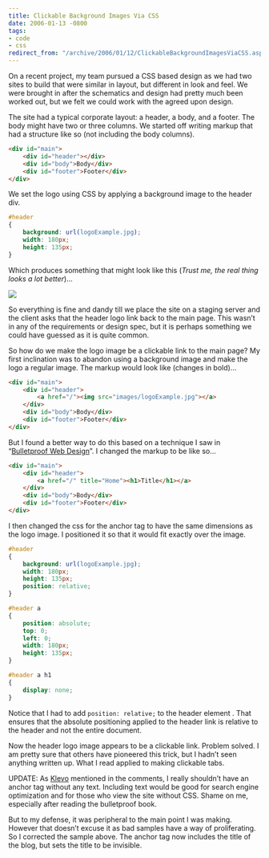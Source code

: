 ```yaml
---
title: Clickable Background Images Via CSS
date: 2006-01-13 -0800
tags:
- code
- css
redirect_from: "/archive/2006/01/12/ClickableBackgroundImagesViaCSS.aspx/"
---
```


On a recent project, my team pursued a CSS based design as we had two
sites to build that were similar in layout, but different in look and
feel. We were brought in after the schematics and design had pretty much
been worked out, but we felt we could work with the agreed upon design.

The site had a typical corporate layout: a header, a body, and a footer.
The body might have two or three columns. We started off writing markup
that had a structure like so (not including the body columns).

```html
<div id="main">
    <div id="header"></div>
    <div id="body">Body</div>
    <div id="footer">Footer</div>
</div>
```

We set the logo using CSS by applying a background image to the header
div.

```css
#header
{
    background: url(logoExample.jpg);
    width: 180px;
    height: 135px;
}
```

Which produces something that might look like this (*Trust me, the real
thing looks a lot better*)...

![](https://haacked.com/images/PageExample.jpg)

So everything is fine and dandy till we place the site on a staging
server and the client asks that the header logo link back to the main
page. This wasn’t in any of the requirements or design spec, but it is
perhaps something we could have guessed as it is quite common.

So how do we make the logo image be a clickable link to the main page?
My first inclination was to abandon using a background image and make
the logo a regular image. The markup would look like (changes in
bold)...

```html
<div id="main">
    <div id="header">
        <a href="/"><img src="images/logoExample.jpg"></a>
    </div>
    <div id="body">Body</div>
    <div id="footer">Footer</div>
</div>
```

But I found a better way to do this based on a technique I saw in
“[Bulletproof Web
Design](http://www.amazon.com/exec/obidos/redirect?link_code=as2&path=ASIN/0321346939&tag=youvebeenhaac-20&camp=1789&creative=9325 "Bulletproof Web Design")”.
I changed the markup to be like so...

```html
<div id="main">
    <div id="header">
        <a href="/" title="Home"><h1>Title</h1></a>
    </div>
    <div id="body">Body</div>
    <div id="footer">Footer</div>
</div>
```

I then changed the css for the anchor tag to have the same dimensions as
the logo image. I positioned it so that it would fit exactly over the
image.

```css
#header
{
    background: url(logoExample.jpg);
    width: 180px;
    height: 135px;
    position: relative;
}

#header a
{
    position: absolute;
    top: 0;
    left: 0;
    width: 180px;
    height: 135px;
}

#header a h1
{
    display: none;
}
```

Notice that I had to add `position: relative;` to the header element .
That ensures that the absolute positioning applied to the header link is
relative to the header and not the entire document.

Now the header logo image appears to be a clickable link. Problem
solved. I am pretty sure that others have pioneered this trick, but I
hadn’t seen anything written up. What I read applied to making clickable
tabs.

UPDATE: As [Klevo](http://klevo.aspweb.cz/) mentioned in the comments, I
really shouldn’t have an anchor tag without any text. Including text
would be good for search engine optimization and for those who view the
site without CSS. Shame on me, especially after reading the bulletproof
book.

But to my defense, it was peripheral to the main point I was making.
However that doesn’t excuse it as bad samples have a way of
proliferating. So I corrected the sample above. The anchor tag now
includes the title of the blog, but sets the title to be invisible.
